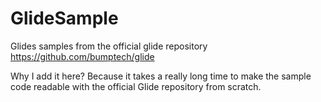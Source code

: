 # GlideSample
Glides samples from the official glide repository https://github.com/bumptech/glide

Why I add it here? 
Because it takes a really long time to make the sample code readable with the official Glide repository from scratch.